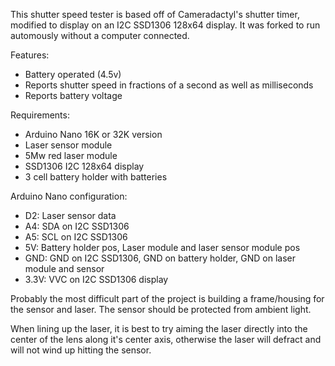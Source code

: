 This shutter speed tester is based off of Cameradactyl's shutter timer, modified to display on an I2C SSD1306 128x64 display. It was forked to run automously without a computer connected. 

Features:

- Battery operated (4.5v)
- Reports shutter speed in fractions of a second as well as milliseconds
- Reports battery voltage

Requirements:

- Arduino Nano 16K or 32K version
- Laser sensor module
- 5Mw red laser module
- SSD1306 I2C 128x64 display
- 3 cell battery holder with batteries

Arduino Nano configuration:

- D2: Laser sensor data
- A4: SDA on I2C SSD1306
- A5: SCL on I2C SSD1306
- 5V: Battery holder pos, Laser module and laser sensor module pos
- GND: GND on I2C SSD1306, GND on battery holder, GND on laser module and sensor
- 3.3V: VVC on I2C SSD1306 display

Probably the most difficult part of the project is building a frame/housing for the sensor and laser. The sensor should be protected from ambient light.

When lining up the laser, it is best to try aiming the laser directly into the center of the lens along it's center axis, otherwise the laser will defract and will not wind up hitting the sensor. 
